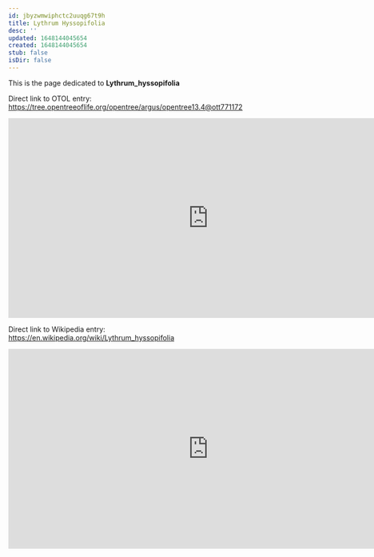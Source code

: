 ```yaml
---
id: jbyzwmwiphctc2uuqg67t9h
title: Lythrum Hyssopifolia
desc: ''
updated: 1648144045654
created: 1648144045654
stub: false
isDir: false
---
```

This is the page dedicated to **Lythrum_hyssopifolia**


Direct link to OTOL entry: https://tree.opentreeoflife.org/opentree/argus/opentree13.4@ott771172



<html>
    <body>
    <iframe src="https://tree.opentreeoflife.org/opentree/argus/opentree13.4@ott771172"
    width="800" height="400" frameborder="0" allowfullscreen> </iframe>
    </body>
</html>
    


Direct link to Wikipedia entry: https://en.wikipedia.org/wiki/Lythrum_hyssopifolia



<html>
    <body>
    <iframe src="https://en.wikipedia.org/wiki/Lythrum_hyssopifolia"
    width="800" height="400" frameborder="0" allowfullscreen> </iframe>
    </body>
</html>
    
